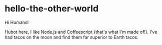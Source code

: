 # hello-the-other-world

Hi Humans!

Hubot here, I like Node.js and Coffeescript {that's what I'm made of!}.
I've had tacos on the moon and find them far superior to Earth tacos.
